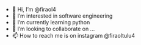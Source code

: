 - 👋 Hi, I’m @firaol4
- 👀 I’m interested in software engineering
- 🌱 I’m currently learning python
- 💞️ I’m looking to collaborate on ...
- 📫 How to reach me is on instagram @firaoltulu4

<!---
firaol4/firaol4 is a ✨ special ✨ repository because its `README.md` (this file) appears on your GitHub profile.
You can click the Preview link to take a look at your changes.
--->
